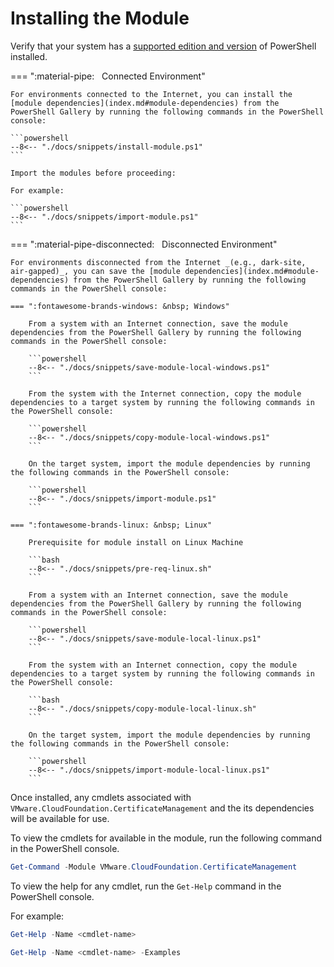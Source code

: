 # Installing the Module

Verify that your system has a [supported edition and version](index.md#powershell) of PowerShell installed.

=== ":material-pipe: &nbsp; Connected Environment"

    For environments connected to the Internet, you can install the [module dependencies](index.md#module-dependencies) from the PowerShell Gallery by running the following commands in the PowerShell console:

    ```powershell
    --8<-- "./docs/snippets/install-module.ps1"
    ```

    Import the modules before proceeding:

    For example:

    ```powershell
    --8<-- "./docs/snippets/import-module.ps1"
    ```

=== ":material-pipe-disconnected: &nbsp; Disconnected Environment"

    For environments disconnected from the Internet _(e.g., dark-site, air-gapped)_, you can save the [module dependencies](index.md#module-dependencies) from the PowerShell Gallery by running the following commands in the PowerShell console:

    === ":fontawesome-brands-windows: &nbsp; Windows"

        From a system with an Internet connection, save the module dependencies from the PowerShell Gallery by running the following commands in the PowerShell console:

        ```powershell
        --8<-- "./docs/snippets/save-module-local-windows.ps1"
        ```

        From the system with the Internet connection, copy the module dependencies to a target system by running the following commands in the PowerShell console:

        ```powershell
        --8<-- "./docs/snippets/copy-module-local-windows.ps1"
        ```

        On the target system, import the module dependencies by running the following commands in the PowerShell console:

        ```powershell
        --8<-- "./docs/snippets/import-module.ps1"
        ```

    === ":fontawesome-brands-linux: &nbsp; Linux"

        Prerequisite for module install on Linux Machine

        ```bash
        --8<-- "./docs/snippets/pre-req-linux.sh"
        ```

        From a system with an Internet connection, save the module dependencies from the PowerShell Gallery by running the following commands in the PowerShell console:

        ```powershell
        --8<-- "./docs/snippets/save-module-local-linux.ps1"
        ```

        From the system with an Internet connection, copy the module dependencies to a target system by running the following commands in the PowerShell console:

        ```bash
        --8<-- "./docs/snippets/copy-module-local-linux.sh"
        ```

        On the target system, import the module dependencies by running the following commands in the PowerShell console:

        ```powershell
        --8<-- "./docs/snippets/import-module-local-linux.ps1"
        ```

Once installed, any cmdlets associated with `VMware.CloudFoundation.CertificateManagement` and the its dependencies will be available for use.

To view the cmdlets for available in the module, run the following command in the PowerShell console.

```powershell
Get-Command -Module VMware.CloudFoundation.CertificateManagement
```

To view the help for any cmdlet, run the `Get-Help` command in the PowerShell console.

For example:

```powershell
Get-Help -Name <cmdlet-name>
```

```powershell
Get-Help -Name <cmdlet-name> -Examples
```
